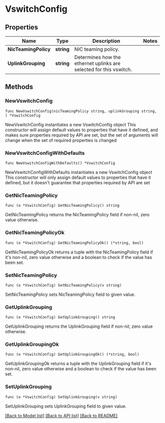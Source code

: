 # VswitchConfig

## Properties

Name | Type | Description | Notes
------------ | ------------- | ------------- | -------------
**NicTeamingPolicy** | **string** | NIC teaming policy. | 
**UplinkGrouping** | **string** | Determines how the ethernet uplinks are selected for this vswitch. | 

## Methods

### NewVswitchConfig

`func NewVswitchConfig(nicTeamingPolicy string, uplinkGrouping string, ) *VswitchConfig`

NewVswitchConfig instantiates a new VswitchConfig object
This constructor will assign default values to properties that have it defined,
and makes sure properties required by API are set, but the set of arguments
will change when the set of required properties is changed

### NewVswitchConfigWithDefaults

`func NewVswitchConfigWithDefaults() *VswitchConfig`

NewVswitchConfigWithDefaults instantiates a new VswitchConfig object
This constructor will only assign default values to properties that have it defined,
but it doesn't guarantee that properties required by API are set

### GetNicTeamingPolicy

`func (o *VswitchConfig) GetNicTeamingPolicy() string`

GetNicTeamingPolicy returns the NicTeamingPolicy field if non-nil, zero value otherwise.

### GetNicTeamingPolicyOk

`func (o *VswitchConfig) GetNicTeamingPolicyOk() (*string, bool)`

GetNicTeamingPolicyOk returns a tuple with the NicTeamingPolicy field if it's non-nil, zero value otherwise
and a boolean to check if the value has been set.

### SetNicTeamingPolicy

`func (o *VswitchConfig) SetNicTeamingPolicy(v string)`

SetNicTeamingPolicy sets NicTeamingPolicy field to given value.


### GetUplinkGrouping

`func (o *VswitchConfig) GetUplinkGrouping() string`

GetUplinkGrouping returns the UplinkGrouping field if non-nil, zero value otherwise.

### GetUplinkGroupingOk

`func (o *VswitchConfig) GetUplinkGroupingOk() (*string, bool)`

GetUplinkGroupingOk returns a tuple with the UplinkGrouping field if it's non-nil, zero value otherwise
and a boolean to check if the value has been set.

### SetUplinkGrouping

`func (o *VswitchConfig) SetUplinkGrouping(v string)`

SetUplinkGrouping sets UplinkGrouping field to given value.



[[Back to Model list]](../README.md#documentation-for-models) [[Back to API list]](../README.md#documentation-for-api-endpoints) [[Back to README]](../README.md)


